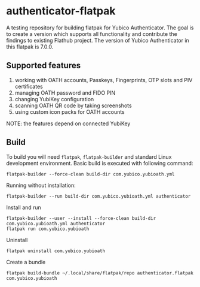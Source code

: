 # authenticator-flatpak
A testing repository for building flatpak for Yubico Authenticator. The goal is to create a version which supports all functionality and contribute the findings to existing Flathub project. The version of Yubico Authenticator in this flatpak is 7.0.0.

## Supported features

1. working with OATH accounts, Passkeys, Fingerprints, OTP slots and PIV certificates
2. managing OATH password and FIDO PIN
3. changing YubiKey configuration
4. scanning OATH QR code by taking screenshots
5. using custom icon packs for OATH accounts

NOTE: the features depend on connected YubiKey

## Build
To build you will need `flatpak`, `flatpak-builder` and standard Linux development environment.
Basic build is executed with following command:
```
flatpak-builder --force-clean build-dir com.yubico.yubioath.yml
```
Running without installation:
```
flatpak-builder --run build-dir com.yubico.yubioath.yml authenticator
```
Install and run
```
flatpak-builder --user --install --force-clean build-dir com.yubico.yubioath.yml authenticator
flatpak run com.yubico.yubioath
```
Uninstall
```
flatpak uninstall com.yubico.yubioath
```
Create a bundle
```
flatpak build-bundle ~/.local/share/flatpak/repo authenticator.flatpak com.yubico.yubioath
```
